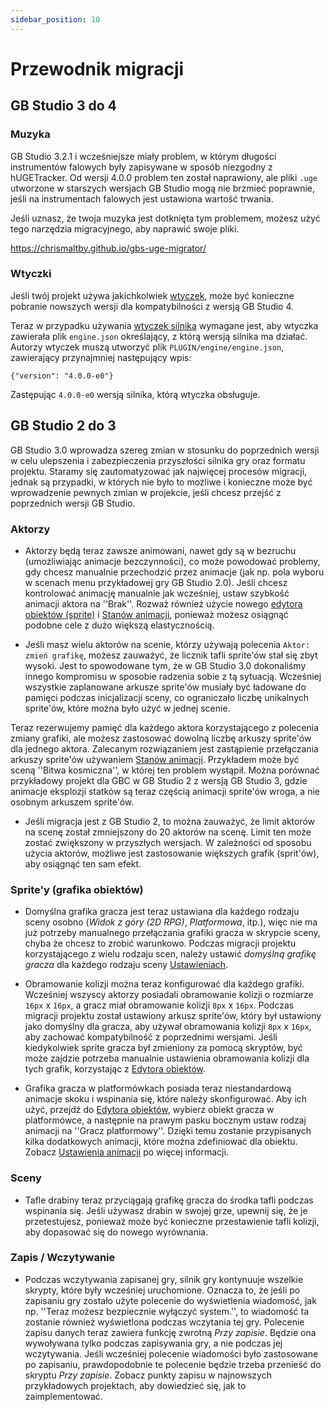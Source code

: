 ```yaml
---
sidebar_position: 10
---
```


# Przewodnik migracji

## GB Studio 3 do 4

### Muzyka

GB Studio 3.2.1 i wcześniejsze miały problem, w którym długości instrumentów falowych były zapisywane w sposób niezgodny z hUGETracker. Od wersji 4.0.0 problem ten został naprawiony, ale pliki `.uge` utworzone w starszych wersjach GB Studio mogą nie brzmieć poprawnie, jeśli na instrumentach falowych jest ustawiona wartość trwania. 

Jeśli uznasz, że twoja muzyka jest dotknięta tym problemem, możesz użyć tego narzędzia migracyjnego, aby naprawić swoje pliki.

https://chrismaltby.github.io/gbs-uge-migrator/

### Wtyczki

Jeśli twój projekt używa jakichkolwiek [wtyczek](/docs/extending-gbstudio/plugins), może być konieczne pobranie nowszych wersji dla kompatybilności z wersją GB Studio 4.

Teraz w przypadku używania [wtyczek silnika](/docs/extending-gbstudio/plugins#engine-plugins) wymagane jest, aby wtyczka zawierała plik `engine.json` określający, z którą wersją silnika ma działać. Autorzy wtyczek muszą utworzyć plik `PLUGIN/engine/engine.json`, zawierający przynajmniej następujący wpis:

```
{"version": "4.0.0-e0"}
```
Zastępując `4.0.0-e0` wersją silnika, którą wtyczka obsługuje.


## GB Studio 2 do 3

GB Studio 3.0 wprowadza szereg zmian w stosunku do poprzednich wersji w celu ulepszenia i zabezpieczenia przyszłości silnika gry oraz formatu projektu. Staramy się zautomatyzować jak najwięcej procesów migracji, jednak są przypadki, w których nie było to możliwe i konieczne może być wprowadzenie pewnych zmian w projekcie, jeśli chcesz przejść z poprzednich wersji GB Studio.


### Aktorzy

- Aktorzy będą teraz zawsze animowani, nawet gdy są w bezruchu (umożliwiając animacje bezczynności), co może powodować problemy, gdy chcesz manualnie przechodzić przez animacje (jak np. pola wyboru w scenach menu przykładowej gry GB Studio 2.0). Jeśli chcesz kontrolować animację manualnie jak wcześniej, ustaw szybkość animacji aktora na ''Brak''. Rozważ również użycie nowego [edytora obiektów (sprite)](/docs/assets/sprites/#sprite-editor) i [Stanów animacji](/docs/assets/sprites/#animation-states), ponieważ możesz osiągnąć podobne cele z dużo większą elastycznością.


- Jeśli masz wielu aktorów na scenie, którzy używają polecenia `Aktor: zmień grafikę`, możesz zauważyć, że licznik tafli sprite'ów stał się zbyt wysoki. Jest to spowodowane tym, że w GB Studio 3.0 dokonaliśmy innego kompromisu w sposobie radzenia sobie z tą sytuacją. Wcześniej wszystkie zaplanowane arkusze sprite'ów musiały być ładowane do pamięci podczas inicjalizacji sceny, co ograniczało liczbę unikalnych sprite'ów, które można było użyć w jednej scenie. 

Teraz rezerwujemy pamięć dla każdego aktora korzystającego z polecenia zmiany grafiki, ale możesz zastosować dowolną liczbę arkuszy sprite'ów dla jednego aktora. Zalecanym rozwiązaniem jest zastąpienie przełączania arkuszy sprite'ów używaniem [Stanów animacji](/docs/assets/sprites/#animation-states). Przykładem może być sceną ''Bitwa kosmiczna'', w której ten problem wystąpił. 
Można porównać przykładowy projekt dla GBC w GB Studio 2 z wersją GB Studio 3, gdzie animacje eksplozji statków są teraz częścią animacji sprite'ów wroga, a nie osobnym arkuszem sprite'ów.

- Jeśli migracja jest z GB Studio 2, to można zauważyć, że limit aktorów na scenę został zmniejszony do 20 aktorów na scenę. Limit ten może zostać zwiększony w przyszłych wersjach. W zależności od sposobu użycia aktorów, możliwe jest zastosowanie większych grafik (sprit'ów), aby osiągnąć ten sam efekt.


### Sprite'y (grafika obiektów)

- Domyślna grafika gracza jest teraz ustawiana dla każdego rodzaju sceny osobno (_Widok z góry (2D RPG)_, _Platformowa_, itp.), więc nie ma już potrzeby manualnego przełączania grafiki gracza w skrypcie sceny, chyba że chcesz to zrobić warunkowo. Podczas migracji projektu korzystającego z wielu rodzaju scen, należy ustawić _domyślną grafikę gracza_ dla każdego rodzaju sceny [Ustawieniach](/docs/settings/#default-player-sprites).

- Obramowanie kolizji można teraz konfigurować dla każdego grafiki. Wcześniej wszyscy aktorzy posiadali obramowanie kolizji o rozmiarze `16px` x `16px`, a gracz miał obramowanie kolizji `8px` x `16px`. Podczas migracji projektu został ustawiony arkusz sprite'ów, który był ustawiony jako domyślny dla gracza, aby używał obramowania kolizji `8px` x `16px`, aby zachować kompatybilność z poprzednimi wersjami. Jeśli kiedykolwiek sprite gracza był zmieniony za pomocą skryptów, być może zajdzie potrzeba manualnie ustawienia obramowania kolizji dla tych grafik, korzystając z [Edytora obiektów](/docs/assets/sprites/#sprite-editor).

- Grafika gracza w platformówkach posiada teraz niestandardową animacje skoku i wspinania się, które należy skonfigurować. Aby ich użyć, przejdź do [Edytora obiektów](/docs/assets/sprites/#sprite-editor), wybierz obiekt gracza w platformówce, a następnie na prawym pasku bocznym ustaw rodzaj animacji na ''Gracz platformowy''. Dzięki temu zostanie przypisanych kilka dodatkowych animacji, które można zdefiniować dla obiektu. Zobacz [Ustawienia animacji](/docs/assets/sprites/#animation-settings) po więcej informacji.


### Sceny

- Tafle drabiny teraz przyciągają grafikę gracza do środka tafli podczas wspinania się. Jeśli używasz drabin w swojej grze, upewnij się, że je przetestujesz, ponieważ może być konieczne przestawienie tafli kolizji, aby dopasować się do nowego wyrównania.


### Zapis / Wczytywanie

- Podczas wczytywania zapisanej gry, silnik gry kontynuuje wszelkie skrypty, które były wcześniej uruchomione. Oznacza to, że jeśli po zapisaniu gry zostało użyte polecenie do wyświetlenia wiadomość, jak np. ''Teraz możesz bezpiecznie wyłączyć system.'', to wiadomość ta zostanie również wyświetlona podczas wczytania tej gry.  Polecenie zapisu danych teraz zawiera funkcję zwrotną _Przy zapisie_. Będzie ona wywoływana tylko podczas zapisywania gry, a nie podczas jej wczytywania. Jeśli wcześniej polecenie wiadomości było zastosowane po zapisaniu, prawdopodobnie te polecenie będzie trzeba przenieść do skryptu _Przy zapisie_. Zobacz punkty zapisu w najnowszych przykładowych projektach, aby dowiedzieć się, jak to zaimplementować.
